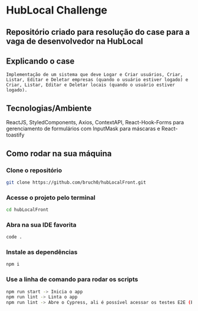 # HubLocal Challenge

## Repositório criado para resolução do case para a vaga de desenvolvedor na HubLocal

## Explicando o case

    Implementação de um sistema que deve Logar e Criar usuários, Criar, Listar, Editar e Deletar empresas (quando o usuário estiver logado) e Criar, Listar, Editar e Deletar locais (quando o usuário estiver logado).

## Tecnologias/Ambiente

ReactJS, StyledComponents, Axios, ContextAPI, React-Hook-Forms para gerenciamento de formulários com InputMask para máscaras e React-toastify

## Como rodar na sua máquina

### Clone o repositório

```bash
git clone https://github.com/bruch0/hubLocalFront.git
```

### Acesse o projeto pelo terminal

```bash
cd hubLocalFront
```

### Abra na sua IDE favorita

```bash
code .
```

### Instale as dependências

```bash
npm i
```

### Use a linha de comando para rodar os scripts

```bash
npm run start -> Inicia o app
npm run lint -> Linta o app
npm run lint -> Abre o Cypress, ali é possível acessar os testes E2E (É NECESSÁRIO ESTAR RODANDO O FRONT E O BACK LOCALMENTE PARA ISSO)
```

